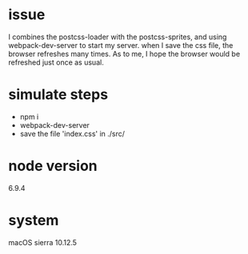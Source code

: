 # issue
 I combines the postcss-loader with the postcss-sprites, and using webpack-dev-server to start my server. when I save the css file, the browser refreshes many times. As to me, I hope the browser would be refreshed just once as usual.


# simulate steps
 - npm i
 - webpack-dev-server
 - save the file 'index.css' in ./src/


# node version
6.9.4

# system
macOS sierra 10.12.5